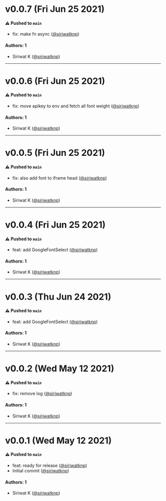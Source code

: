 # v0.0.7 (Fri Jun 25 2021)

#### ⚠️ Pushed to `main`

- fix: make fn async ([@siriwatknp](https://github.com/siriwatknp))

#### Authors: 1

- Siriwat K ([@siriwatknp](https://github.com/siriwatknp))

---

# v0.0.6 (Fri Jun 25 2021)

#### ⚠️ Pushed to `main`

- fix: move apikey to env and fetch all font weight ([@siriwatknp](https://github.com/siriwatknp))

#### Authors: 1

- Siriwat K ([@siriwatknp](https://github.com/siriwatknp))

---

# v0.0.5 (Fri Jun 25 2021)

#### ⚠️ Pushed to `main`

- fix: also add font to iframe head ([@siriwatknp](https://github.com/siriwatknp))

#### Authors: 1

- Siriwat K ([@siriwatknp](https://github.com/siriwatknp))

---

# v0.0.4 (Fri Jun 25 2021)

#### ⚠️ Pushed to `main`

- feat: add GoogleFontSelect ([@siriwatknp](https://github.com/siriwatknp))

#### Authors: 1

- Siriwat K ([@siriwatknp](https://github.com/siriwatknp))

---

# v0.0.3 (Thu Jun 24 2021)

#### ⚠️ Pushed to `main`

- feat: add GoogleFontSelect ([@siriwatknp](https://github.com/siriwatknp))

#### Authors: 1

- Siriwat K ([@siriwatknp](https://github.com/siriwatknp))

---

# v0.0.2 (Wed May 12 2021)

#### ⚠️ Pushed to `main`

- fix: remove log ([@siriwatknp](https://github.com/siriwatknp))

#### Authors: 1

- Siriwat K ([@siriwatknp](https://github.com/siriwatknp))

---

# v0.0.1 (Wed May 12 2021)

#### ⚠️ Pushed to `main`

- feat: ready for release ([@siriwatknp](https://github.com/siriwatknp))
- Initial commit ([@siriwatknp](https://github.com/siriwatknp))

#### Authors: 1

- Siriwat K ([@siriwatknp](https://github.com/siriwatknp))

